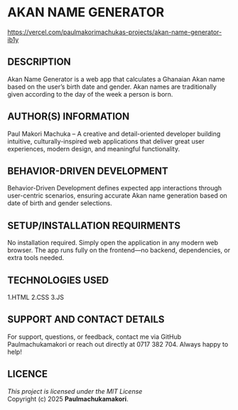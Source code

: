 # AKAN NAME GENERATOR
https://vercel.com/paulmakorimachukas-projects/akan-name-generator-ib1y
## DESCRIPTION 
Akan Name Generator is a web app that calculates a Ghanaian Akan name based on the user’s birth date and gender. Akan names are traditionally given according to the day of the week a person is born.
  
## AUTHOR(S) INFORMATION
  Paul Makori Machuka – A creative and detail-oriented developer building intuitive, culturally-inspired web applications that deliver great user experiences, modern design, and meaningful functionality.

## BEHAVIOR-DRIVEN DEVELOPMENT
Behavior-Driven Development defines expected app interactions through user-centric scenarios, ensuring accurate Akan name generation based on date of birth and gender selections.

## SETUP/INSTALLATION REQUIRMENTS
No installation required. Simply open the application in any modern web browser. The app runs fully on the frontend—no backend, dependencies, or extra tools needed.

## TECHNOLOGIES USED
1.HTML
2.CSS
3.JS

## SUPPORT AND CONTACT DETAILS
For support, questions, or feedback, contact me via GitHub Paulmachukamakori or reach out directly at 0717 382 704. Always happy to help!

## LICENCE 
*This project is licensed under the MIT License*  
Copyright (c) 2025 **Paulmachukamakori**.


